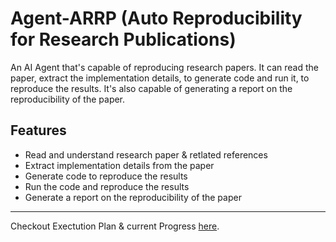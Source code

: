 # Agent-ARRP (Auto Reproducibility for Research Publications)

An AI Agent that's capable of reproducing research papers. It can read the paper, extract the implementation details, to generate code and run it, to reproduce the results. It's also capable of generating a report on the reproducibility of the paper.

## Features
- Read and understand research paper & retlated references
- Extract implementation details from the paper
- Generate code to reproduce the results
- Run the code and reproduce the results
- Generate a report on the reproducibility of the paper

---

Checkout Exectution Plan & current Progress [here](https://github.com/anemvamsi4/Agent-ARRP/blob/main/PROGRESS.md).

